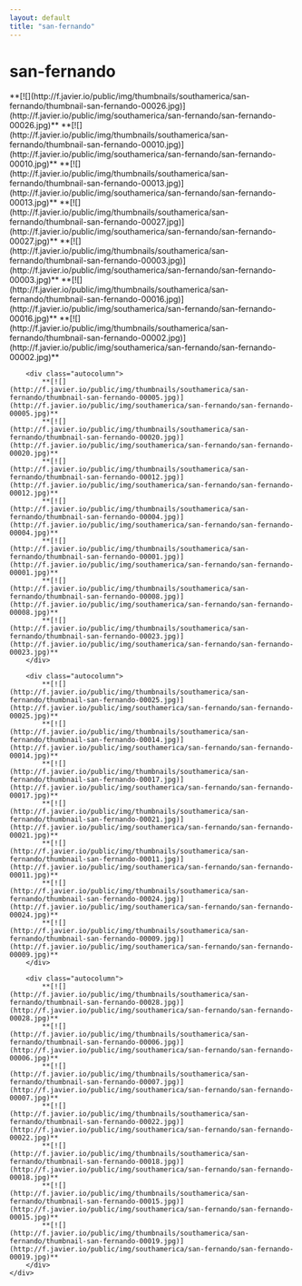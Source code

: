 ```yaml
---
layout: default
title: "san-fernando"
---
```


<h1 class="page" style="padding-left:0%;">san-fernando</h1>
<div class="page">
    <div class="autowide">
        <div class="autocolumn">
            **[![](http://f.javier.io/public/img/thumbnails/southamerica/san-fernando/thumbnail-san-fernando-00026.jpg)](http://f.javier.io/public/img/southamerica/san-fernando/san-fernando-00026.jpg)**
            **[![](http://f.javier.io/public/img/thumbnails/southamerica/san-fernando/thumbnail-san-fernando-00010.jpg)](http://f.javier.io/public/img/southamerica/san-fernando/san-fernando-00010.jpg)**
            **[![](http://f.javier.io/public/img/thumbnails/southamerica/san-fernando/thumbnail-san-fernando-00013.jpg)](http://f.javier.io/public/img/southamerica/san-fernando/san-fernando-00013.jpg)**
            **[![](http://f.javier.io/public/img/thumbnails/southamerica/san-fernando/thumbnail-san-fernando-00027.jpg)](http://f.javier.io/public/img/southamerica/san-fernando/san-fernando-00027.jpg)**
            **[![](http://f.javier.io/public/img/thumbnails/southamerica/san-fernando/thumbnail-san-fernando-00003.jpg)](http://f.javier.io/public/img/southamerica/san-fernando/san-fernando-00003.jpg)**
            **[![](http://f.javier.io/public/img/thumbnails/southamerica/san-fernando/thumbnail-san-fernando-00016.jpg)](http://f.javier.io/public/img/southamerica/san-fernando/san-fernando-00016.jpg)**
            **[![](http://f.javier.io/public/img/thumbnails/southamerica/san-fernando/thumbnail-san-fernando-00002.jpg)](http://f.javier.io/public/img/southamerica/san-fernando/san-fernando-00002.jpg)**
        </div>

        <div class="autocolumn">
            **[![](http://f.javier.io/public/img/thumbnails/southamerica/san-fernando/thumbnail-san-fernando-00005.jpg)](http://f.javier.io/public/img/southamerica/san-fernando/san-fernando-00005.jpg)**
            **[![](http://f.javier.io/public/img/thumbnails/southamerica/san-fernando/thumbnail-san-fernando-00020.jpg)](http://f.javier.io/public/img/southamerica/san-fernando/san-fernando-00020.jpg)**
            **[![](http://f.javier.io/public/img/thumbnails/southamerica/san-fernando/thumbnail-san-fernando-00012.jpg)](http://f.javier.io/public/img/southamerica/san-fernando/san-fernando-00012.jpg)**
            **[![](http://f.javier.io/public/img/thumbnails/southamerica/san-fernando/thumbnail-san-fernando-00004.jpg)](http://f.javier.io/public/img/southamerica/san-fernando/san-fernando-00004.jpg)**
            **[![](http://f.javier.io/public/img/thumbnails/southamerica/san-fernando/thumbnail-san-fernando-00001.jpg)](http://f.javier.io/public/img/southamerica/san-fernando/san-fernando-00001.jpg)**
            **[![](http://f.javier.io/public/img/thumbnails/southamerica/san-fernando/thumbnail-san-fernando-00008.jpg)](http://f.javier.io/public/img/southamerica/san-fernando/san-fernando-00008.jpg)**
            **[![](http://f.javier.io/public/img/thumbnails/southamerica/san-fernando/thumbnail-san-fernando-00023.jpg)](http://f.javier.io/public/img/southamerica/san-fernando/san-fernando-00023.jpg)**
        </div>

        <div class="autocolumn">
            **[![](http://f.javier.io/public/img/thumbnails/southamerica/san-fernando/thumbnail-san-fernando-00025.jpg)](http://f.javier.io/public/img/southamerica/san-fernando/san-fernando-00025.jpg)**
            **[![](http://f.javier.io/public/img/thumbnails/southamerica/san-fernando/thumbnail-san-fernando-00014.jpg)](http://f.javier.io/public/img/southamerica/san-fernando/san-fernando-00014.jpg)**
            **[![](http://f.javier.io/public/img/thumbnails/southamerica/san-fernando/thumbnail-san-fernando-00017.jpg)](http://f.javier.io/public/img/southamerica/san-fernando/san-fernando-00017.jpg)**
            **[![](http://f.javier.io/public/img/thumbnails/southamerica/san-fernando/thumbnail-san-fernando-00021.jpg)](http://f.javier.io/public/img/southamerica/san-fernando/san-fernando-00021.jpg)**
            **[![](http://f.javier.io/public/img/thumbnails/southamerica/san-fernando/thumbnail-san-fernando-00011.jpg)](http://f.javier.io/public/img/southamerica/san-fernando/san-fernando-00011.jpg)**
            **[![](http://f.javier.io/public/img/thumbnails/southamerica/san-fernando/thumbnail-san-fernando-00024.jpg)](http://f.javier.io/public/img/southamerica/san-fernando/san-fernando-00024.jpg)**
            **[![](http://f.javier.io/public/img/thumbnails/southamerica/san-fernando/thumbnail-san-fernando-00009.jpg)](http://f.javier.io/public/img/southamerica/san-fernando/san-fernando-00009.jpg)**
        </div>

        <div class="autocolumn">
            **[![](http://f.javier.io/public/img/thumbnails/southamerica/san-fernando/thumbnail-san-fernando-00028.jpg)](http://f.javier.io/public/img/southamerica/san-fernando/san-fernando-00028.jpg)**
            **[![](http://f.javier.io/public/img/thumbnails/southamerica/san-fernando/thumbnail-san-fernando-00006.jpg)](http://f.javier.io/public/img/southamerica/san-fernando/san-fernando-00006.jpg)**
            **[![](http://f.javier.io/public/img/thumbnails/southamerica/san-fernando/thumbnail-san-fernando-00007.jpg)](http://f.javier.io/public/img/southamerica/san-fernando/san-fernando-00007.jpg)**
            **[![](http://f.javier.io/public/img/thumbnails/southamerica/san-fernando/thumbnail-san-fernando-00022.jpg)](http://f.javier.io/public/img/southamerica/san-fernando/san-fernando-00022.jpg)**
            **[![](http://f.javier.io/public/img/thumbnails/southamerica/san-fernando/thumbnail-san-fernando-00018.jpg)](http://f.javier.io/public/img/southamerica/san-fernando/san-fernando-00018.jpg)**
            **[![](http://f.javier.io/public/img/thumbnails/southamerica/san-fernando/thumbnail-san-fernando-00015.jpg)](http://f.javier.io/public/img/southamerica/san-fernando/san-fernando-00015.jpg)**
            **[![](http://f.javier.io/public/img/thumbnails/southamerica/san-fernando/thumbnail-san-fernando-00019.jpg)](http://f.javier.io/public/img/southamerica/san-fernando/san-fernando-00019.jpg)**
        </div>
    </div>
</div>
